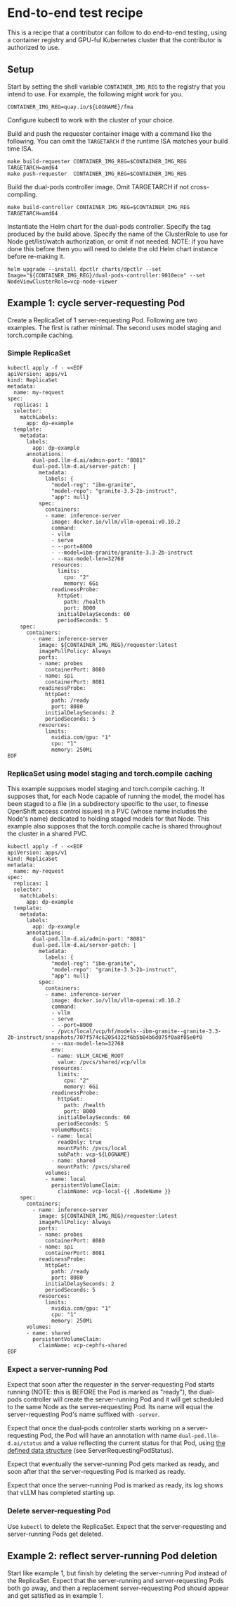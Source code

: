 # End-to-end test recipe

This is a recipe that a contributor can follow to do end-to-end
testing, using a container registry and GPU-ful Kubernetes cluster
that the contributor is authorized to use.

## Setup

Start by setting the shell variable `CONTAINER_IMG_REG` to the
registry that you intend to use. For example, the following might work
for you.

```shell
CONTAINER_IMG_REG=quay.io/${LOGNAME}/fma
```

Configure kubectl to work with the cluster of your choice.

Build and push the requester container image with a command like the
following. You can omit the `TARGETARCH` if the runtime ISA matches
your build time ISA.

```shell
make build-requester CONTAINER_IMG_REG=$CONTAINER_IMG_REG TARGETARCH=amd64
make push-requester  CONTAINER_IMG_REG=$CONTAINER_IMG_REG
```

Build the dual-pods controller image. Omit TARGETARCH if not cross-compiling.

```shell
make build-controller CONTAINER_IMG_REG=$CONTAINER_IMG_REG TARGETARCH=amd64
```

Instantiate the Helm chart for the dual-pods controller. Specify the
tag produced by the build above. Specify the name of the ClusterRole
to use for Node get/list/watch authorization, or omit if not
needed. NOTE: if you have done this before then you will need to
delete the old Helm chart instance before re-making it.

```shell
helm upgrade --install dpctlr charts/dpctlr --set Image="${CONTAINER_IMG_REG}/dual-pods-controller:9010ece" --set NodeViewClusterRole=vcp-node-viewer
```

## Example 1: cycle server-requesting Pod

Create a ReplicaSet of 1 server-requesting Pod. Following are two
examples. The first is rather minimal. The second uses model staging
and torch.compile caching.

### Simple ReplicaSet

```shell
kubectl apply -f - <<EOF
apiVersion: apps/v1
kind: ReplicaSet
metadata:
  name: my-request
spec:
  replicas: 1
  selector:
    matchLabels:
      app: dp-example
  template:
    metadata:
      labels:
        app: dp-example
      annotations:
        dual-pod.llm-d.ai/admin-port: "8081"
        dual-pod.llm-d.ai/server-patch: |
          metadata:
            labels: {
              "model-reg": "ibm-granite",
              "model-repo": "granite-3.3-2b-instruct",
              "app": null}
          spec:
            containers:
            - name: inference-server
              image: docker.io/vllm/vllm-openai:v0.10.2
              command:
              - vllm
              - serve
              - --port=8000
              - --model=ibm-granite/granite-3.3-2b-instruct
              - --max-model-len=32768
              resources:
                limits:
                  cpu: "2"
                  memory: 6Gi
              readinessProbe:
                httpGet:
                  path: /health
                  port: 8000
                initialDelaySeconds: 60
                periodSeconds: 5
    spec:
      containers:
        - name: inference-server
          image: ${CONTAINER_IMG_REG}/requester:latest
          imagePullPolicy: Always
          ports:
          - name: probes
            containerPort: 8080
          - name: spi
            containerPort: 8081
          readinessProbe:
            httpGet:
              path: /ready
              port: 8080
            initialDelaySeconds: 2
            periodSeconds: 5
          resources:
            limits:
              nvidia.com/gpu: "1"
              cpu: "1"
              memory: 250Mi
EOF
```

### ReplicaSet using model staging and torch.compile caching

This example supposes model staging and torch.compile caching. It
supposes that, for each Node capable of running the model, the model
has been staged to a file (in a subdirectory specific to the user, to
finesse OpenShift access control issues) in a PVC (whose name includes
the Node's name) dedicated to holding staged models for that
Node. This example also supposes that the torch.compile cache is
shared throughout the cluster in a shared PVC.

```shell
kubectl apply -f - <<EOF
apiVersion: apps/v1
kind: ReplicaSet
metadata:
  name: my-request
spec:
  replicas: 1
  selector:
    matchLabels:
      app: dp-example
  template:
    metadata:
      labels:
        app: dp-example
      annotations:
        dual-pod.llm-d.ai/admin-port: "8081"
        dual-pod.llm-d.ai/server-patch: |
          metadata:
            labels: {
              "model-reg": "ibm-granite",
              "model-repo": "granite-3.3-2b-instruct",
              "app": null}
          spec:
            containers:
            - name: inference-server
              image: docker.io/vllm/vllm-openai:v0.10.2
              command:
              - vllm
              - serve
              - --port=8000
              - /pvcs/local/vcp/hf/models--ibm-granite--granite-3.3-2b-instruct/snapshots/707f574c62054322f6b5b04b6d075f0a8f05e0f0
              - --max-model-len=32768
              env:
              - name: VLLM_CACHE_ROOT
                value: /pvcs/shared/vcp/vllm
              resources:
                limits:
                  cpu: "2"
                  memory: 6Gi
              readinessProbe:
                httpGet:
                  path: /health
                  port: 8000
                initialDelaySeconds: 60
                periodSeconds: 5
              volumeMounts:
              - name: local
                readOnly: true
                mountPath: /pvcs/local
                subPath: vcp-${LOGNAME}
              - name: shared
                mountPath: /pvcs/shared
            volumes:
            - name: local
              persistentVolumeClaim:
                claimName: vcp-local-{{ .NodeName }}
    spec:
      containers:
        - name: inference-server
          image: ${CONTAINER_IMG_REG}/requester:latest
          imagePullPolicy: Always
          ports:
          - name: probes
            containerPort: 8080
          - name: spi
            containerPort: 8081
          readinessProbe:
            httpGet:
              path: /ready
              port: 8080
            initialDelaySeconds: 2
            periodSeconds: 5
          resources:
            limits:
              nvidia.com/gpu: "1"
              cpu: "1"
              memory: 250Mi
      volumes:
      - name: shared
        persistentVolumeClaim:
          claimName: vcp-cephfs-shared
EOF
```

### Expect a server-running Pod

Expect that soon after the requester in the server-requesting Pod
starts running (NOTE: this is BEFORE the Pod is marked as "ready"),
the dual-pods controller will create the server-running Pod and it
will get scheduled to the same Node as the server-requesting Pod. Its
name will equal the server-requesting Pod's name suffixed with
`-server`.

Expect that once the dual-pods controller starts working on a
server-requesting Pod, the Pod will have an annotation with name
`dual-pod.llm-d.ai/status` and a value reflecting the current status
for that Pod, using [the defined data
structure](../pkg/api/interface.go) (see ServerRequestingPodStatus).

Expect that eventually the server-running Pod gets marked as ready,
and soon after that the server-requesting Pod is marked as ready.

Expect that once the server-running Pod is marked as ready, its log
shows that vLLM has completed starting up.

### Delete server-requesting Pod

Use `kubectl` to delete the ReplicaSet. Expect that the
server-requesting and server-running Pods get deleted.

## Example 2: reflect server-running Pod deletion

Start like example 1, but finish by deleting the server-running Pod
instead of the ReplicaSet. Expect that the server-running and
server-requesting Pods both go away, and then a replacement
server-requesting Pod should appear and get satisfied as in example 1.
